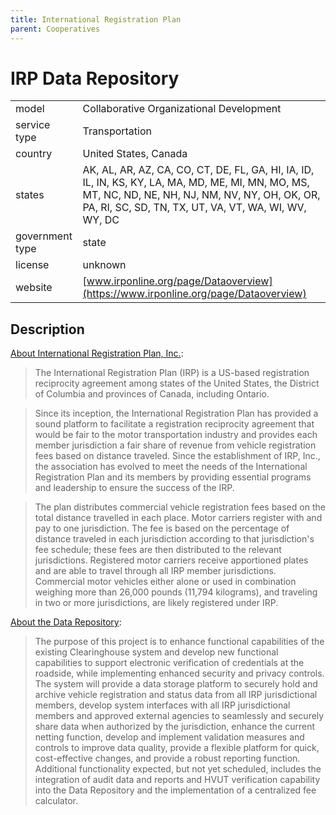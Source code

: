 ```yaml
---
title: International Registration Plan
parent: Cooperatives
---
```


# IRP Data Repository

|                   |                                          |
|:------------------|:-----------------------------------------|
| model             | Collaborative Organizational Development
| service type      | Transportation
| country           | United States, Canada
| states            | AK, AL, AR, AZ, CA, CO, CT, DE, FL, GA, HI, IA, ID, IL, IN, KS, KY, LA, MA, MD, ME, MI, MN, MO, MS, MT, NC, ND, NE, NH, NJ, NM, NV, NY, OH, OK, OR, PA, RI, SC, SD, TN, TX, UT, VA, VT, WA, WI, WV, WY, DC
| government type   | state
| license           | unknown
| website           | [www.irponline.org/page/Dataoverview](https://www.irponline.org/page/Dataoverview)

## Description

[About International Registration Plan, Inc.](https://www.irponline.org/page/Missionpage):

>The International Registration Plan (IRP) is a US-based registration reciprocity agreement among states of the United States, the District of Columbia and provinces of Canada, including Ontario. 

>Since its inception, the International Registration Plan has provided a sound platform to facilitate a registration reciprocity agreement that would be fair to the motor transportation industry and provides each member jurisdiction a fair share of revenue from vehicle registration fees based on distance traveled. Since the establishment of IRP, Inc., the association has evolved to meet the needs of the International Registration Plan and its members by providing essential programs and leadership to ensure the success of the IRP.

>The plan distributes commercial vehicle registration fees based on the total distance travelled in each place. Motor carriers register with and pay to one jurisdiction. The fee is based on the percentage of distance traveled in each jurisdiction according to that jurisdiction's fee schedule; these fees are then distributed to the relevant jurisdictions. Registered motor carriers receive apportioned plates and are able to travel through all IRP member jurisdictions. Commercial motor vehicles either alone or used in combination weighing more than 26,000 pounds (11,794 kilograms), and traveling in two or more jurisdictions, are likely registered under IRP.

[About the Data Repository](https://www.irponline.org/page/Dataoverview):

>The purpose of this project is to enhance functional capabilities of the existing Clearinghouse system and develop new functional capabilities to support electronic verification of credentials at the roadside, while implementing enhanced security and privacy controls.  The system will provide a data storage platform to securely hold and archive vehicle registration and status data from all IRP jurisdictional members, develop system interfaces with all IRP jurisdictional members and approved external agencies to seamlessly and securely share data when authorized by the jurisdiction, enhance the current netting function, develop and implement validation measures and controls to improve data quality, provide a flexible platform for quick, cost-effective changes, and provide a robust reporting function.  Additional functionality expected, but not yet scheduled, includes the integration of audit data and reports and HVUT verification capability into the Data Repository and the implementation of a centralized fee calculator. 

